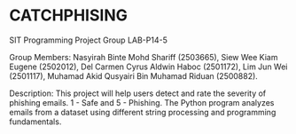# CATCHPHISING
SIT Programming Project Group LAB-P14-5

Group Members:
Nasyirah Binte Mohd Shariff (2503665),
Siew Wee Kiam Eugene (2502012),
Del Carmen Cyrus Aldwin Haboc (2501172),
Lim Jun Wei (2501117),
Muhamad Akid Qusyairi Bin Muhamad Riduan (2500882).

Description:
This project will help users detect and rate the severity of phishing emails. 1 - Safe and 5 - Phishing. The Python program analyzes emails from a dataset using different string processing and programming fundamentals.
